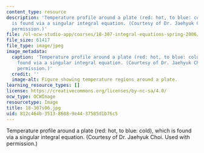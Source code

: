 ```yaml
---
content_type: resource
description: 'Temperature profile around a plate (red: hot, to blue: cold), which
  is found via a singular integral equation. (Courtesy of Dr. Jaehyuk Choi. Used with
  permission.)'
file: /ol-ocw-studio-app/courses/18-307-integral-equations-spring-2006/812c464b351386889e4437585d1b76c5_18-307s06.jpg
file_size: 61417
file_type: image/jpeg
image_metadata:
  caption: 'Temperature profile around a plate (red: hot, to blue: cold), which is
    found via a singular integral equation. (Courtesy of Dr. Jaehyuk Choi. Used with
    permission.)'
  credit: ''
  image-alt: Figure showing temperature regions around a plate.
learning_resource_types: []
license: https://creativecommons.org/licenses/by-nc-sa/4.0/
ocw_type: OCWImage
resourcetype: Image
title: 18-307s06.jpg
uid: 812c464b-3513-8688-9e44-37585d1b76c5
---
```

Temperature profile around a plate (red: hot, to blue: cold), which is found via a singular integral equation. (Courtesy of Dr. Jaehyuk Choi. Used with permission.)